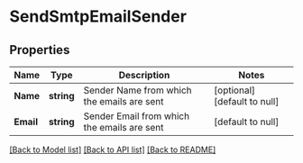 # SendSmtpEmailSender

## Properties
Name | Type | Description | Notes
------------ | ------------- | ------------- | -------------
**Name** | **string** | Sender Name from which the emails are sent | [optional] [default to null]
**Email** | **string** | Sender Email from which the emails are sent | [default to null]

[[Back to Model list]](../README.md#documentation-for-models) [[Back to API list]](../README.md#documentation-for-api-endpoints) [[Back to README]](../README.md)


